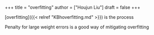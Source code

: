 +++
title = "overfitting"
author = ["Houjun Liu"]
draft = false
+++

[overfitting]({{< relref "KBhoverfitting.md" >}}) is the process

Penalty for large weight errors is a good way of mitigating overfitting
